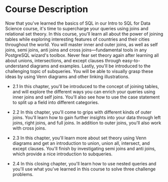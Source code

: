 # Course Description

Now that you've learned the basics of SQL in our Intro to SQL for Data Science course, it's time to supercharge your queries using joins and relational set theory. In this course, you'll learn all about the power of joining tables while exploring interesting features of countries and their cities throughout the world. You will master inner and outer joins, as well as self joins, semi joins, anti joins and cross joins—fundamental tools in any PostgreSQL wizard's toolbox. Never fear set theory again after learning all about unions, intersections, and except clauses through easy-to-understand diagrams and examples. Lastly, you'll be introduced to the challenging topic of subqueries. You will be able to visually grasp these ideas by using Venn diagrams and other linking illustrations.

* 2.1 In this chapter, you'll be introduced to the concept of joining tables, and will explore the different ways you can enrich your queries using inner joins and self joins. You'll also see how to use the case statement to split up a field into different categories.

* 2.2 In this chapter, you'll come to grips with different kinds of outer joins. You'll learn how to gain further insights into your data through left joins, right joins, and full joins. In addition to outer joins, you'll also work with cross joins.

* 2.3 In this chapter, you'll learn more about set theory using Venn diagrams and get an introduction to union, union all, intersect, and except clauses. You'll finish by investigating semi joins and anti joins, which provide a nice introduction to subqueries.

* 2.4 In this closing chapter, you'll learn how to use nested queries and you'll use what you’ve learned in this course to solve three challenge problems.
